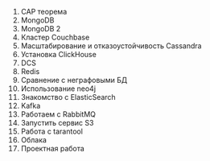 1. CAP теорема	
2. MongoDB	
3. MongoDB 2	
4. Кластер Couchbase	
5. Масштабирование и отказоустойчивость Cassandra	
6. Установка ClickHouse	
7. DCS	
8. Redis
9. Сравнение с неграфовыми БД
10. Использование neo4j
11. Знакомство с ElasticSearch
12. Kafka
13. Работаем с RabbitMQ
14. Запустить сервис S3
15. Работа с tarantool
16. Облака
17. Проектная работа